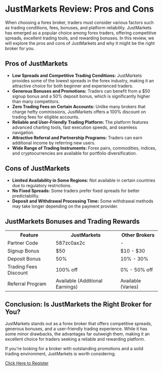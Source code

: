   <h1>JustMarkets Review: Pros and Cons</h1>
    <p>When choosing a forex broker, traders must consider various factors such as trading conditions, fees, bonuses, and platform reliability. JustMarkets has emerged as a popular choice among forex traders, offering competitive spreads, excellent trading tools, and rewarding bonuses. In this review, we will explore the pros and cons of JustMarkets and why it might be the right broker for you.</p>
     <h2>Pros of JustMarkets</h2>
    <ul>
        <li><strong>Low Spreads and Competitive Trading Conditions:</strong> JustMarkets provides some of the lowest spreads in the forex industry, making it an attractive choice for both beginner and experienced traders.</li>
        <li><strong>Generous Bonuses and Promotions:</strong> Traders can benefit from a $50 signup bonus and a 50% deposit bonus, which is significantly higher than many competitors.</li>
        <li><strong>Zero Trading Fees on Certain Accounts:</strong> Unlike many brokers that charge hefty commissions, JustMarkets offers a 100% discount on trading fees for eligible accounts.</li>
        <li><strong>Reliable and User-Friendly Trading Platform:</strong> The platform features advanced charting tools, fast execution speeds, and seamless navigation.</li>
        <li><strong>Attractive Referral and Partnership Programs:</strong> Traders can earn additional income by referring new users.</li>
        <li><strong>Wide Range of Trading Instruments:</strong> Forex pairs, commodities, indices, and cryptocurrencies are available for portfolio diversification.</li>
    </ul>
    <h2>Cons of JustMarkets</h2>
    <ul>
        <li><strong>Limited Availability in Some Regions:</strong> Not available in certain countries due to regulatory restrictions.</li>
        <li><strong>No Fixed Spreads:</strong> Some traders prefer fixed spreads for better predictability.</li>
        <li><strong>Deposit and Withdrawal Processing Time:</strong> Some withdrawal methods may take longer depending on the payment provider.</li>
    </ul>
    <h2>JustMarkets Bonuses and Trading Rewards</h2>
    <table>
        <tr>
            <th>Feature</th>
            <th>JustMarkets</th>
            <th>Other Brokers</th>
        </tr>
        <tr>
            <td>Partner Code</td>
            <td>587zc0ax2c</td>
            <td>-</td>
        </tr>
        <tr>
            <td>Signup Bonus</td>
            <td>$50</td>
            <td>$10 - $30</td>
        </tr>
        <tr>
            <td>Deposit Bonus</td>
            <td>50%</td>
            <td>10% - 30%</td>
        </tr>
        <tr>
            <td>Trading Fees Discount</td>
            <td>100% off</td>
            <td>0% - 50% off</td>
        </tr>
        <tr>
            <td>Referral Program</td>
            <td>Available (Additional Earnings)</td>
            <td>Available (Varies)</td>
        </tr>
    </table>
    <h2>Conclusion: Is JustMarkets the Right Broker for You?</h2>
    <p>JustMarkets stands out as a forex broker that offers competitive spreads, generous bonuses, and a user-friendly trading experience. While it has some minor drawbacks, the advantages far outweigh them, making it an excellent choice for traders seeking a reliable and rewarding platform.</p>
    <p>If you're looking for a broker with outstanding promotions and a solid trading environment, JustMarkets is worth considering.</p>
   <a href="https://one.justmarkets.link/a/587zc0ax2c" target="_blank">Click Here to Register</a>
</body>
</html>
